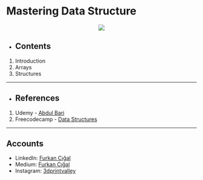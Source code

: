 # Mastering Data Structure
<p align="center">
  <img src="https://user-images.githubusercontent.com/71490502/221351883-11f5fb28-8666-4f84-a017-8dd151ddd5b2.png">
</p>

- ## Contents

1.   Introduction
2.   Arrays
3.   Structures
<hr />

- ## References
1.   Udemy - [Abdul Bari](https://www.udemy.com/course/datastructurescncpp/)
2.   Freecodecamp - [Data Structures](https://www.freecodecamp.org/news/tag/data-structures/)
<hr />

##  Accounts

- LinkedIn: [Furkan Cığal](https://www.linkedin.com/in/fcigal/)
- Medium: [Furkan Cığal](https://medium.com/@fcigal)
- Instagram: [3dprintvalley](https://www.instagram.com/3dprintvalley/)
